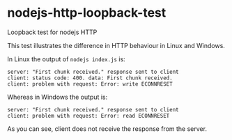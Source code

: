 # nodejs-http-loopback-test
Loopback test for nodejs HTTP

This test illustrates the difference in HTTP behaviour in Linux and Windows.

In Linux the output of `nodejs index.js` is:
```
server: "First chunk received." response sent to client
client: status code: 400. data: First chunk received.
client: problem with request: Error: write ECONNRESET
```
Whereas in Windows the output is:
```
server: "First chunk received." response sent to client
client: problem with request: Error: read ECONNRESET
```
As you can see, client does not receive the response from the server.
